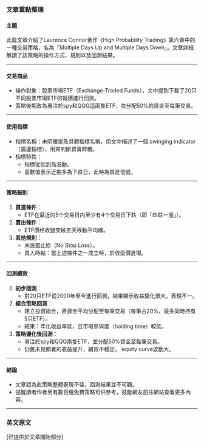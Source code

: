 ### 文章重點整理

#### 主題  
此篇文章介紹了Laurence Connor著作《High Probability Trading》第六章中的一種交易策略，名為「Multiple Days Up and Multiple Days Down」。文章詳細解讀了該策略的操作方式、規則以及回測結果。

---

#### 交易商品  
- 操作對象：股票市場ETF（Exchange-Traded Funds），文中提到下載了20只不同股票市場ETF的報價進行回測。
- 策略後期改為專注於spy和QQQ這兩隻ETF，並分配50%的資金至每筆交易。

---

#### 使用指標  
- 指標名稱：未明確提及具體指標名稱，但文中描述了一個.swinging indicator（震盪指標），用來判斷買賣時機。
- 指標特性：
  - 指標從低到高波動。
  - 高數值表示近期多為下跌日，此時為買進信號。

---

#### 策略細則  
1. **買進條件**：  
   - ETF在最近的5个交易日内至少有4个交易日下跌（即「四跌一漲」）。  
2. **賣出條件**：  
   - ETF價格收盤突破五天移動平均線。  
3. **其他規則**：  
   - 未設置止损（No Stop Loss）。  
   - 買入時點：當上述條件之一成立時，於收盘價進場。  

---

#### 回測績效  
1. **初步回測**：  
   - 對20只ETF從2000年至今進行回測，結果顯示收益變化很大，表現不一。  
2. **組合策略回測**：  
   - 建立投資組合，將資金平均分配至每筆交易（每筆占20%，最多同時持有5只ETF）。  
   - 結果：年化收益率低，且市場參與度（holding time）較低。  
3. **策略優化後回測**：  
   - 專注於spy和QQQ兩隻ETF，並分配50%資金至每筆交易。  
   - 仍舊未見顯著的收益提升，績效不穩定， equity curve波動大。

---

#### 結論  
- 文章認為此策略整體表現不佳，回測結果並不可觀。  
- 提醒讀者作者另有數百種免費策略可供參考，鼓勵網友前往網站查看更多內容。  

---

### 英文原文  
[已提供於文章開始部分]
